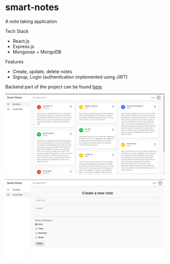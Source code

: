 # smart-notes

A note taking application

Tech Stack

- React.js
- Express.js
- Mongoose + MongoDB

Features

- Create, update, delete notes
- Signup, Login (authentication implemented using JWT)

Backend part of the project can be found [here](https://github.com/Sreejan-22/smart-notes-backend)

![screenshot 1](https://github.com/Sreejan-22/smart-notes/blob/master/screenshots/smart-notes1.png)

![screenshot 2](https://github.com/Sreejan-22/smart-notes/blob/master/screenshots/smart-notes2.png)
